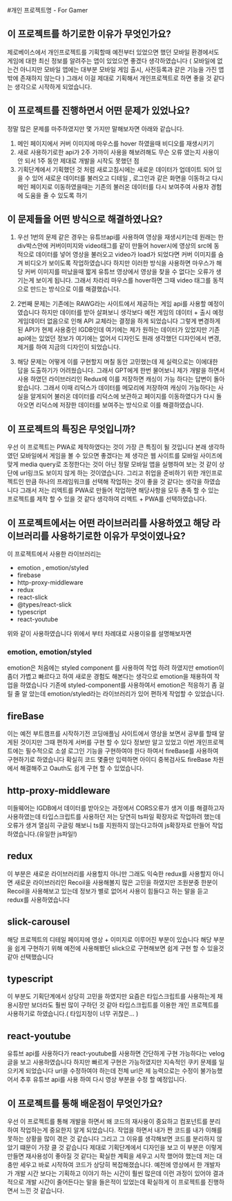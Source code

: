 #개인 프로젝트명 - For Gamer

## 이 프로젝트를 하기로한 이유가 무엇인가요?
제로베이스에서 개인프로젝트를 기획할때 예전부터 있었으면 했던 모바일 환경에서도 게임에 대한 최신 정보를 알려주는 앱이 있었으면 좋겠다 생각하였습니다
( 모바일에 없는건 아니지만 모바일 앱에는 대부분 모바일 게임 출시, 사전등록과 같은 기능을 가진 앱 밖에 존재하지 않는다 )
그래서 이걸 제대로 기획해서 개인프로젝트로 하면 좋을 것 같다는 생각으로 시작하게 되었습니다.

## 이 프로젝트를 진행하면서 어떤 문제가 있었나요?
정말 많은 문제를 마주하였지만 몇 가지만 말해보자면 아래와 같습니다.

1. 메인 페이지에서 커버 이미지에 마우스를 hover 하였을때 비디오를 재생시키기
2. 새로 사용하기로한 api가 2주 가까이 사용을 해보려해도 무슨 오류 였는지 사용이 안 되서 1주 동안 제대로 개발을 시작도 못했던 점
3. 기획단계에서 기획했던 것 처럼 새로고침시에는 새로운 데이터가 업데이트 되어 있을 수 있어 새로운 데이터를 불러오고 디테일 , 로그인과 같은 화면을 이동하고 다시
메인 페이지로 이동하였을때는 기존의 불러온 데이터를 다시 보여주여 사용자 경험에 도움을 줄 수 있도록 하기


## 이 문제들을 어떤 방식으로 해결하였나요?
1. 우선 1번의 문제 같은 경우는 유튜브api를 사용하여 영상을 재생시키는데 원래는 한 div박스안에 커버이미지와 video태그를 같이 만들어 hover시에 영상의 src에 동적으로 데이터를
넣어 영상을 불러오고 video가 load가 되었다면 커버 이미지를 숨겨 비디오가 보이도록 작업하였습니다 하지만 이러한 방식을 사용하면 마우스가 해당 커버 이미지를 떠났을때 짧게 유튜브 영상에서
영상을 찾을 수 없다는 오류가 생기는게 보이게 됩니다. 그래서 차라리 마우스를 hover하면 그때 video 태그를 동적으로 만드는 방식으로 이를 해결했습니다.

2. 2번째 문제는 기존에는 RAWG라는 사이트에서 제공하는 게임 api를 사용할 예정이였습니다 하지만 데이터를 받아 살펴보니 생각보다 예전 게임의 데이터 + 출시 예정 게임데이터 없음으로 인해 API 교체라는 결정을 하게
되었습니다 그렇게 변경하게 된 API가 현제 사용중인 IGDB인데 여기에는 제가 원하는 데이터가 있었지만 기존 api에는 있었던 정보가 여기에는 없어서 디자인도 원래 생각했던 디자인에서 변경, 제거를 하여 지금의 디자인이
되었습니다.

3. 해당 문제는 어떻게 이를 구현할지 며칠 동안 고민했는데 제 실력으로는 이에대한 답을 도출하기가 어려웠습니다. 그래서 GPT에게 한번 물어보니 제가 개발을 하면서 사용 하였던 라이브러리인 Redux에 이를 저장하면 캐싱이 가능
하다는 답변이 돌아왔습니다. 그래서 이때 리덕스가 데이터를 메모리에 저장하여 캐싱이 가능하다는 사실을 알게되어 불러온 데이터를 리덕스에 보관하고 페이지를 이동하였다가 다시 돌아오면 리덕스에 저장한 데이터를 보여주는 방식으로 
이를 해결하였습니다.


## 이 프로젝트의 특징은 무엇입니까?
우선 이 프로젝트는 PWA로 제작하였다는 것이 가장 큰 특징이 될 것입니다 본래 생각하였던 모바일에서 게임을 볼 수 있으면 좋겠다는 제 생각은 웹 사이트를 모바일 사이즈에 맞게 media query로 조정한다는 것이 아닌
정말 모바일 앱을 실행하여 보는 것 같이 상단에 url링크도 보이지 않게 하는 것이였습니다. 그리고 취업을 준비하기 위한 개인프로젝트인 만큼 하나의 프레임워크를 선택해 작업하는 것이 좋을 것 같다는 생각을 하였습니다
그래서 저는 리엑트를 PWA로 만들어 작업하면 해당사항을 모두 총족 할 수 있는 프로젝트를 제작 할 수 있을 것 같다 생각하여 리엑트 + PWA를 선택하였습니다.

## 이 프로젝트에서는 어떤 라이브러리를 사용하였고 해당 라이브러리를 사용하기로한 이유가 무엇이였나요?
이 프로젝트에서 사용한 라이브러리는
- emotion , emotion/styled
- firebase
- http-proxy-middleware
- redux
- react-slick
- @types/react-slick
- typescript
- react-youtube

위와 같이 사용하였습니다 위에서 부터 차례대로 사용이유를 설명해보자면

### emotion, emotion/styled
emotion은 처음에는 styled component 를 사용하여 작업 하려 하였지만 emotion이 좀더 가볍고 빠르다고 하여 새로운 경험도 해본다는 생각으로 emotion을 채용하여 작업을 하였습니다 기존에 styled-component를
사용하여서 emotion은 적응하기 좀 걸릴 줄 알 았는데 emotion/styled라는 라이브러리가 있어 편하게 작업할 수 있었습니다.

## fireBase
이는 예전 부트캠프를 시작하기전 코딩애플님 사이트에서 영상을 보면서 공부를 할때 알게된 것이지만 그때 편하게 서버를 구현 할 수 있다 정보만 알고 있었고 이번 개인프로젝트에는 필수적으로 소셜 로그인 기능을 구현하여야
한다 하여서 fireBase를 사용하여 구현하기로 하였습니다 확실히 코드 몇줄만 입력하면 아이디 중복검사도 fireBase 차원에서 해결해주고 Oauth도 쉽게 구현 할 수 있었습니다.

## http-proxy-middleware
미들웨어는 IGDB에서 데이터를 받아오는 과정에서 CORS오류가 생겨 이를 해결하고자 사용하였는데 타입스크립트를 사용하던 저는 당연히 ts파일 확장자로 작업하려 했는데 오류가 생겨 열심히 구글링 해보니 ts를 지원하지
않는다고하여 js확장자로 만들어 작업하였습니다.(유일한 js파일!)

## redux
이 부분은 새로운 라이브러리를 사용할지 아니만 그래도 익숙한 redux를 사용할지 아니면 새로운 라이브러리인 Recoil을 사용해볼지 많은 고민을 하였지만 조원분중 한분이 Recoil을 사용해보고 있는데 정보가 별로 없어서
사용이 힘들다고 하는 말을 듣고 redux를 사용하였습니다

## slick-carousel 
해당 프로젝트의 디테일 페이지에 영상 + 이미지로 이루어진 부분이 있습니다 해당 부분을 쉽게 구현하기 위해 예전에 사용해봤던 slick으로 구현해보면 쉽게 구현 할 수 있을것 같아 선택했습니다

## typescript
이 부분도 기획단계에서 상당히 고민을 하였지만 요즘은 타입스크립트를 사용하는게 채용시장만 보더라도 훨씬 많이 구하던 것 같아 타입스크립트를 이용한 개인 프로젝트를 사용하기로 하였습니다.( 타입지정이 너무 귀찮은... )

## react-youtube
유튜브 api를 사용하다가 react-youtube를 사용하면 간단하게 구현 가능하다는 velog 글을 보고 사용하였습니다 하지만 빠르게 구현은 가능하였지만 지속적인 쿠키 문제를 일으키게 되었습니다
url을 수정하여야 하는데 전체 url은 제 능력으로는 수정이 불가능했어서 추후 유튜브 api를 사용 하여 다시 영상 부분을 수정 할 예정입니다.

## 이 프로젝트를 통해 배운점이 무엇인가요?
우선 이 프로젝트를 통해 개발을 하면서 왜 코드의 재사용이 중요하고 컴포넌트를 분리하여 작업하는게 중요한지 알게 되었습니다. 작업을 하면서 내가 짠 코드를 내가 이해를 못하는 상황을 많이 겪은 것 같습니다 그리고 그 이유를
생각해보면 코드를 분리하지 않았기 떄문이 가장 클 것 같습니다 제대로 기획단계에서 디자인을 보고 이 부분은 이렇게 만들면 재사용성이 좋아질 것 같다는 확실한 계획을 세우고 시작 했어야 했는데 저는 대충만 세우고 바로 시작하여 
코드가 상당히 복잡해졌습니다. 예전에 영상에서 한 개발자가 개발 시간 보다는 기획하고 이야기 하는 시간이 훨씬 많은데 이런 과정이 있어야 결과적으로 개발 시간이 줄어든다는 말을 들은적이 있었는데 확실하게
이 프로젝트를 진행하면서 느낀 것 같습니다.

